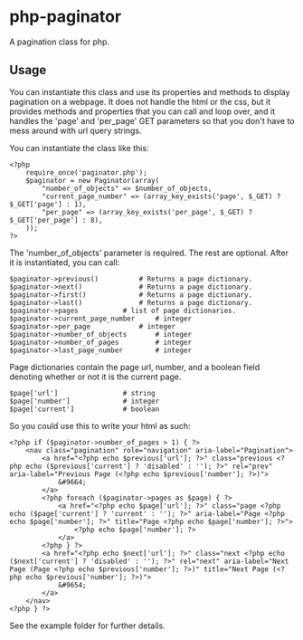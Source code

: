 # php-paginator
A pagination class for php. 

## Usage

You can instantiate this class and use its properties and methods to display pagination on a webpage.  It does not handle the html or the css, but it provides methods and properties that you can call and loop over, and it handles the 'page' and 'per_page' GET parameters so that you don't have to mess around with url query strings.

You can instantiate the class like this:

    <?php
		require_once('paginator.php');
		$paginator = new Paginator(array(
			"number_of_objects" => $number_of_objects, 
			"current_page_number" => (array_key_exists('page', $_GET) ? $_GET['page'] : 1),
			"per_page" => (array_key_exists('per_page', $_GET) ? $_GET['per_page'] : 8),
		));
	?>

The 'number_of_objects' parameter is required.  The rest are optional.  After it is instantiated, you can call:

	$paginator->previous()  		# Returns a page dictionary.
	$paginator->next()  			# Returns a page dictionary.
	$paginator->first()  			# Returns a page dictionary.
	$paginator->last()  			# Returns a page dictionary.
	$paginator->pages  			# list of page dictionaries.
	$paginator->current_page_number  	# integer
	$paginator->per_page  			# integer
	$paginator->number_of_objects  		# integer
	$paginator->number_of_pages  		# integer
	$paginator->last_page_number  		# integer
	
Page dictionaries contain the page url, number, and a boolean field denoting whether or not it is the current page.

	$page['url']  				# string
	$page['number']  			# integer
	$page['current']  			# boolean
	
So you could use this to write your html as such:

	<?php if ($paginator->number_of_pages > 1) { ?>
		<nav class="pagination" role="navigation" aria-label="Pagination">
			<a href="<?php echo $previous['url']; ?>" class="previous <?php echo ($previous['current'] ? 'disabled' : ''); ?>" rel="prev" aria-label="Previous Page (<?php echo $previous['number']; ?>)">
				&#9664;
			</a>
			<?php foreach ($paginator->pages as $page) { ?>
				<a href="<?php echo $page['url']; ?>" class="page <?php echo ($page['current'] ? 'current' : ''); ?>" aria-label="Page <?php echo $page['number']; ?>" title="Page <?php echo $page['number']; ?>">
					<?php echo $page['number']; ?>
				</a>
			<?php } ?>
			<a href="<?php echo $next['url']; ?>" class="next <?php echo ($next['current'] ? 'disabled' : ''); ?>" rel="next" aria-label="Next Page (Page <?php echo $previous['number']; ?>)" title="Next Page (<?php echo $previous['number']; ?>)">
				&#9654;
			</a>
		</nav>
	<?php } ?>

See the example folder for further details.
